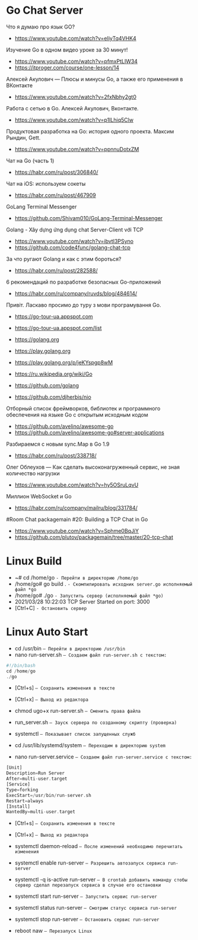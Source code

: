 # Go Chat Server

Что я думаю про язык GO?
- https://www.youtube.com/watch?v=eIiyTq4VHK4

Изучение Go в одном видео уроке за 30 минут!
- https://www.youtube.com/watch?v=pfmxPtLIW34
- https://itproger.com/course/one-lesson/14

Алексей Акулович — Плюсы и минусы Go, а также его применения в ВКонтакте
- https://www.youtube.com/watch?v=2fxNbhy2gt0

Работа с сетью в Go. Алексей Акулович, Вконтакте.
- https://www.youtube.com/watch?v=p1ILhiq5Clw

Продуктовая разработка на Go: история одного проекта. Максим Рындин, Gett.
- https://www.youtube.com/watch?v=ppnnuDotxZM

Чат на Go (часть 1)
- https://habr.com/ru/post/306840/

Чат на iOS: используем сокеты
- https://habr.com/ru/post/467909

GoLang Terminal Messenger
- https://github.com/Shivam010/GoLang-Terminal-Messenger

Golang - Xây dựng ứng dụng chat Server-Client với TCP
- https://www.youtube.com/watch?v=ibvtI3PSyno
- https://github.com/code4func/golang-chat-tcp

За что ругают Golang и как с этим бороться?
- https://habr.com/ru/post/282588/

6 рекомендаций по разработке безопасных Go-приложений
- https://habr.com/ru/company/ruvds/blog/484614/

Привіт. Ласкаво просимо до туру з мови програмування Go.
- https://go-tour-ua.appspot.com
- https://go-tour-ua.appspot.com/list

- https://golang.org
- https://play.golang.org
- https://play.golang.org/p/jeKYspgp8wM
- https://ru.wikipedia.org/wiki/Go
- https://github.com/golang
- https://github.com/djherbis/nio

Отборный список фреймворков, библиотек и программного обеспечения на языке Go с открытым исходным кодом
- https://github.com/avelino/awesome-go
- https://github.com/avelino/awesome-go#server-applications

Разбираемся с новым sync.Map в Go 1.9
- https://habr.com/ru/post/338718/

Олег Облеухов — Как сделать высоконагруженный сервис, не зная количество нагрузки
- https://www.youtube.com/watch?v=hy5OSruLqvU

Миллион WebSocket и Go
- https://habr.com/ru/company/mailru/blog/331784/

#Room Chat
packagemain #20: Building a TCP Chat in Go
- https://www.youtube.com/watch?v=Sphme0BqJiY
- https://github.com/plutov/packagemain/tree/master/20-tcp-chat

# Linux Build
- ~# cd /home/go        `- Перейти в директорию /home/go`
- /home/go# go build .  `- Скомпилировать исходник server.go исполняемый файл *go`
- /home/go# ./go        `- Запустить сервер (исполняемый файл *go)`
- 2021/03/28 10:22:03 TCP Server Started on port: 3000
- [Ctrl+C]              `- Остановить сервер`

# Linux Auto Start
- cd /usr/bin 		    `– Перейти в директорию /usr/bin`
- nano run-server.sh 	`– Создаем файл run-server.sh с текстом:`
```php
#!/bin/bash
cd /home/go
./go
```
- [Ctrl+s] 		`– Сохранить изменения в тексте`
- [Ctrl+x] 		`– Выход из редактора`

- chmod ugo+x run-server.sh 	`– Сменить права файла`
- run_server.sh			          `– Зауск сервера по созданному скрипту (проверка)`

- systemctl			              `– Показывает список запущенных служб`
- cd /usr/lib/systemd/system	`– Переходим в директорию system`
- nano run-server.service	    `– Создаем файл run-server.service с текстом:`
```php
[Unit]
Description=Run Server
After=multi-user.target
[Service]
Type=forking
ExecStart=/usr/bin/run-server.sh
Restart=always
[Install]
WantedBy=multi-user.target
```
- [Ctrl+s] 			`– Сохранить изменения в тексте`
- [Ctrl+x] 			`– Выход из редактора`

- systemctl daemon-reload	    `– После изменений необходимо перечитать изменения`
- systemctl enable run-server	`– Разрешить автозапуск сервиса run-server`
- systemctl -q is-active run-server	`– В crontab добавить команду стобы сервер сделал перезапуск сервиса в случае его остановки`
- systemctl start run-server		`– Запустить сервис run-server`
- systemctl status run-server		`– Cмотрим статус сервиса run-server`
- systemctl stop run-server		  `– Остановить сервис run-server`
- reboot naw				            `– Перезапуск Linux`
